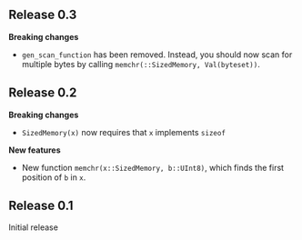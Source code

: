 ## Release 0.3
__Breaking changes__

* `gen_scan_function` has been removed. Instead, you should now scan for multiple bytes by calling `memchr(::SizedMemory, Val(byteset))`.

## Release 0.2
__Breaking changes__

* `SizedMemory(x)` now requires that `x` implements `sizeof`

__New features__

* New function `memchr(x::SizedMemory, b::UInt8)`, which finds the first position of `b` in `x`.

## Release 0.1
Initial release
